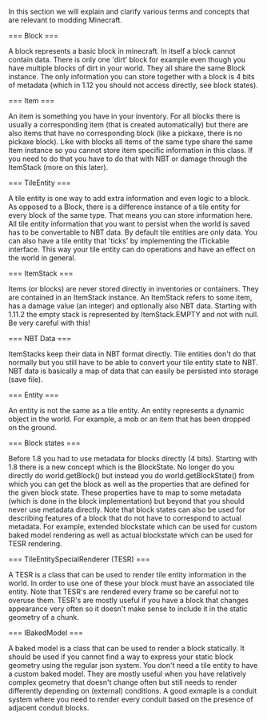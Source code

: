 In this section we will explain and clarify various terms and concepts that are relevant to modding Minecraft.

=== Block ===

A block represents a basic block in minecraft. In itself a block cannot contain data. There is only one 'dirt' block for example even though you have multiple blocks of dirt in your world. They all share the same Block instance. The only information you can store together with a block is 4 bits of metadata (which in 1.12 you should not access directly, see block states).

=== Item ===

An item is something you have in your inventory. For all blocks there is usually a corresponding item (that is created automatically) but there are also items that have no corresponding block (like a pickaxe, there is no pickaxe block). Like with blocks all items of the same type share the same Item instance so you cannot store item specific information in this class. If you need to do that you have to do that with NBT or damage through the ItemStack (more on this later).

=== TileEntity ===

A tile entity is one way to add extra information and even logic to a block. As opposed to a Block, there is a difference instance of a tile entity for every block of the same type. That means you can store information here. All tile entity information that you want to persist when the world is saved has to be convertable to NBT data. By default tile entities are only data. You can also have a tile entity that 'ticks' by implementing the ITickable interface. This way your tile entity can do operations and have an effect on the world in general.

=== ItemStack ===

Items (or blocks) are never stored directly in inventories or containers. They are contained in an ItemStack instance. An ItemStack refers to some item, has a damage value (an integer) and optionally also NBT data. Starting with 1.11.2 the empty stack is represented by ItemStack.EMPTY and not with null. Be very careful with this!

=== NBT Data ===

ItemStacks keep their data in NBT format directly. Tile entities don't do that normally but you still have to be able to convert your tile entity state to NBT. NBT data is basically a map of data that can easily be persisted into storage (save file).

=== Entity ===

An entity is not the same as a tile entity. An entity represents a dynamic object in the world. For example, a mob or an item that has been dropped on the ground.

=== Block states ===

Before 1.8 you had to use metadata for blocks directly (4 bits). Starting with 1.8 there is a new concept which is the BlockState. No longer do you directly do world.getBlock() but instead you do world.getBlockState() from which you can get the block as well as the properties that are defined for the given block state. These properties have to map to some metadata (which is done in the block implementation) but beyond that you should never use metadata directly. Note that block states can also be used for describing features of a block that do not have to correspond to actual metadata. For example, extended blockstate which can be used for custom baked model rendering as well as actual blockstate which can be used for TESR rendering.

=== TileEntitySpecialRenderer (TESR) ===

A TESR is a class that can be used to render tile entity information in the world. In order to use one of these your block must have an associated tile entity. Note that TESR's are rendered every frame so be careful not to overuse them. TESR's are mostly useful if you have a block that changes appearance very often so it doesn't make sense to include it in the static geometry of a chunk.

=== IBakedModel ===

A baked model is a class that can be used to render a block statically. It should be used if you cannot find a way to express your static block geometry using the regular json system. You don't need a tile entity to have a custom baked model. They are mostly useful when you have relatively complex geometry that doesn't change often but still needs to render differently depending on (external) conditions. A good exmaple is a conduit system where you need to render every conduit based on the presence of adjacent conduit blocks.
